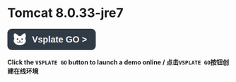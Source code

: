 # Tomcat 8.0.33-jre7

<a href="https://www.vsplate.com/?docker-compose=https://github.com/vsplate/dcenvs/tomcat/8.0.33-jre7"><img alt="VSPLATE GO" src="https://raw.githubusercontent.com/vsplate/images/master/vsgo_btn.png" width="200px"></a>

**Click the `VSPLATE GO` button to launch a demo online / 点击`VSPLATE GO`按钮创建在线环境**